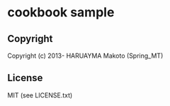 # cookbook sample

## Copyright

Copyright (c) 2013- HARUAYMA Makoto (Spring_MT)

## License
MIT (see LICENSE.txt)
